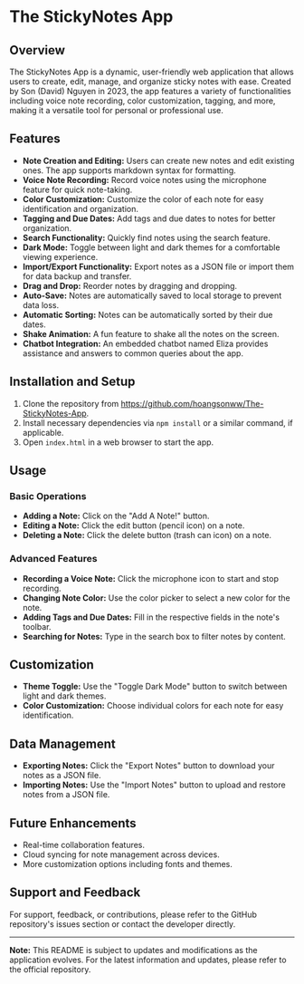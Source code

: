 # The StickyNotes App

## Overview

The StickyNotes App is a dynamic, user-friendly web application that allows users to create, edit, manage, and organize sticky notes with ease. Created by Son (David) Nguyen in 2023, the app features a variety of functionalities including voice note recording, color customization, tagging, and more, making it a versatile tool for personal or professional use.

## Features

- **Note Creation and Editing:** Users can create new notes and edit existing ones. The app supports markdown syntax for formatting.
- **Voice Note Recording:** Record voice notes using the microphone feature for quick note-taking.
- **Color Customization:** Customize the color of each note for easy identification and organization.
- **Tagging and Due Dates:** Add tags and due dates to notes for better organization.
- **Search Functionality:** Quickly find notes using the search feature.
- **Dark Mode:** Toggle between light and dark themes for a comfortable viewing experience.
- **Import/Export Functionality:** Export notes as a JSON file or import them for data backup and transfer.
- **Drag and Drop:** Reorder notes by dragging and dropping.
- **Auto-Save:** Notes are automatically saved to local storage to prevent data loss.
- **Automatic Sorting:** Notes can be automatically sorted by their due dates.
- **Shake Animation:** A fun feature to shake all the notes on the screen.
- **Chatbot Integration:** An embedded chatbot named Eliza provides assistance and answers to common queries about the app.

## Installation and Setup

1. Clone the repository from https://github.com/hoangsonww/The-StickyNotes-App.
2. Install necessary dependencies via `npm install` or a similar command, if applicable.
3. Open `index.html` in a web browser to start the app.

## Usage

### Basic Operations

- **Adding a Note:** Click on the "Add A Note!" button.
- **Editing a Note:** Click the edit button (pencil icon) on a note.
- **Deleting a Note:** Click the delete button (trash can icon) on a note.

### Advanced Features

- **Recording a Voice Note:** Click the microphone icon to start and stop recording.
- **Changing Note Color:** Use the color picker to select a new color for the note.
- **Adding Tags and Due Dates:** Fill in the respective fields in the note's toolbar.
- **Searching for Notes:** Type in the search box to filter notes by content.

## Customization

- **Theme Toggle:** Use the "Toggle Dark Mode" button to switch between light and dark themes.
- **Color Customization:** Choose individual colors for each note for easy identification.

## Data Management

- **Exporting Notes:** Click the "Export Notes" button to download your notes as a JSON file.
- **Importing Notes:** Use the "Import Notes" button to upload and restore notes from a JSON file.

## Future Enhancements

- Real-time collaboration features.
- Cloud syncing for note management across devices.
- More customization options including fonts and themes.

## Support and Feedback

For support, feedback, or contributions, please refer to the GitHub repository's issues section or contact the developer directly.

---

**Note:** This README is subject to updates and modifications as the application evolves. For the latest information and updates, please refer to the official repository.
